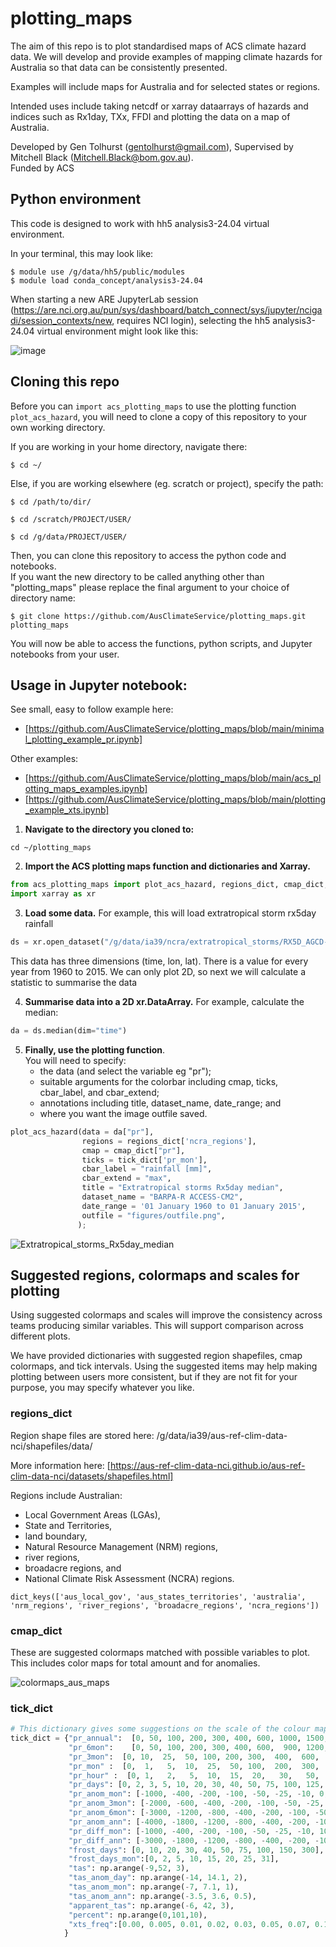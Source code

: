 # plotting_maps
The aim of this repo is to plot standardised maps of ACS climate hazard data. We will develop and provide examples of mapping climate hazards for Australia so that data can be consistently presented.

Examples will include maps for Australia and for selected states or regions. 

Intended uses include taking netcdf or xarray dataarrays of hazards and indices such as Rx1day, TXx, FFDI and plotting the data on a map of Australia. 

Developed by Gen Tolhurst (gentolhurst@gmail.com), Supervised by Mitchell Black (Mitchell.Black@bom.gov.au).\
Funded by ACS

## Python environment
This code is designed to work with hh5 analysis3-24.04 virtual environment.

In your terminal, this may look like:

```
$ module use /g/data/hh5/public/modules
$ module load conda_concept/analysis3-24.04
```

When starting a new ARE JupyterLab session (https://are.nci.org.au/pun/sys/dashboard/batch_connect/sys/jupyter/ncigadi/session_contexts/new, requires NCI login), selecting the hh5 analysis3-24.04 virtual environment might look like this:

![image](https://github.com/AusClimateService/plotting_maps/assets/45543810/6607e78a-8599-4eeb-8cee-4e910e067d5a)

## Cloning this repo
Before you can ```import acs_plotting_maps``` to use the plotting function ```plot_acs_hazard```, you will need to clone a copy of this repository to your own working directory.

If you are working in your home directory, navigate there:
```
$ cd ~/
```

Else, if you are working elsewhere (eg. scratch or project), specify the path:
```
$ cd /path/to/dir/

$ cd /scratch/PROJECT/USER/

$ cd /g/data/PROJECT/USER/
```

Then, you can clone this repository to access the python code and notebooks. \
If you want the new directory to be called anything other than "plotting_maps" please replace the final argument to your choice of directory name:
```
$ git clone https://github.com/AusClimateService/plotting_maps.git plotting_maps
```
You will now be able to access the functions, python scripts, and Jupyter notebooks from your user.

## Usage in Jupyter notebook:

See small, easy to follow example here: 
- [https://github.com/AusClimateService/plotting_maps/blob/main/minimal_plotting_example_pr.ipynb]

Other examples:
- [https://github.com/AusClimateService/plotting_maps/blob/main/acs_plotting_maps_examples.ipynb]
- [https://github.com/AusClimateService/plotting_maps/blob/main/plotting_example_xts.ipynb]

1. **Navigate to the directory you cloned to:**
```
cd ~/plotting_maps
```

2. **Import the ACS plotting maps function and dictionaries and Xarray.** 
```python 
from acs_plotting_maps import plot_acs_hazard, regions_dict, cmap_dict, tick_dict
import xarray as xr
```

3. **Load some data.** For example, this will load extratropical storm rx5day rainfall
```python
ds = xr.open_dataset("/g/data/ia39/ncra/extratropical_storms/RX5D_AGCD-05i_ACCESS-CM2_historical_r4i1p1f1_BOM_BARPA-R_v1-r1_annual.nc")
```
This data has three dimensions (time, lon, lat). There is a value for every year from 1960 to 2015. We can only plot 2D, so next we will calculate a statistic to summarise the data

4. **Summarise data into a 2D xr.DataArray.** For example, calculate the median:
```python
da = ds.median(dim="time")
```

5. **Finally, use the plotting function**.\
You will need to specify:
     * the data (and select the variable eg "pr");
     * suitable arguments for the colorbar including cmap, ticks, cbar_label, and cbar_extend;
     * annotations including title, dataset_name, date_range; and
     * where you want the image outfile saved.
   
```python
plot_acs_hazard(data = da["pr"],
                regions = regions_dict['ncra_regions'],
                cmap = cmap_dict["pr"],
                ticks = tick_dict['pr_mon'],
                cbar_label = "rainfall [mm]",
                cbar_extend = "max",
                title = "Extratropical storms Rx5day median",
                dataset_name = "BARPA-R ACCESS-CM2",
                date_range = '01 January 1960 to 01 January 2015',
                outfile = "figures/outfile.png",
               );
```
![Extratropical_storms_Rx5day_median](https://github.com/AusClimateService/plotting_maps/assets/45543810/b5735647-c886-4d35-b230-aee7c8012a0c)

## Suggested regions, colormaps and scales for plotting
Using suggested colormaps and scales will improve the consistency across teams producing similar variables. This will support comparison across different plots.

We have provided dictionaries with suggested region shapefiles, cmap colormaps, and tick intervals. Using the suggested items may help making plotting between users more consistent, but if they are not fit for your purpose, you may specify whatever you like.

### regions_dict
Region shape files are stored here: /g/data/ia39/aus-ref-clim-data-nci/shapefiles/data/

More information here: [https://aus-ref-clim-data-nci.github.io/aus-ref-clim-data-nci/datasets/shapefiles.html]

Regions include Australian: 
- Local Government Areas (LGAs),
- State and Territories,
- land boundary,
- Natural Resource Management (NRM) regions,
- river regions,
- broadacre regions, and
- National Climate Risk Assessment (NCRA) regions.

```
dict_keys(['aus_local_gov', 'aus_states_territories', 'australia', 'nrm_regions', 'river_regions', 'broadacre_regions', 'ncra_regions'])
```

### cmap_dict
These are suggested colormaps matched with possible variables to plot.  This includes color maps for total amount and for anomalies.

![colormaps_aus_maps](https://github.com/AusClimateService/plotting_maps/blob/main/colormaps_aus_maps.png)


### tick_dict
```python
# This dictionary gives some suggestions on the scale of the colour map to use for some variables. Some scales are taken from climate maps on bom.gov.au/climate
tick_dict = {"pr_annual":  [0, 50, 100, 200, 300, 400, 600, 1000, 1500, 2000, 3000, 6000],
             "pr_6mon":    [0, 50, 100, 200, 300, 400, 600,  900, 1200, 1800, 2400, 6000],
             "pr_3mon":  [0, 10,  25,  50, 100, 200, 300,  400,  600,  800, 1200, 2500],
             "pr_mon" :  [0,  1,   5,  10,  25,  50, 100,  200,  300,  400,  600, 1200],
             "pr_hour" :  [0, 1,   2,   5,  10,  15,  20,   30,   50,   75,  100,  200,],
             "pr_days": [0, 2, 3, 5, 10, 20, 30, 40, 50, 75, 100, 125, 150, 175],
             "pr_anom_mon": [-1000, -400, -200, -100, -50, -25, -10, 0, 10, 25, 50, 100, 200, 400, 1000],
             "pr_anom_3mon": [-2000, -600, -400, -200, -100, -50, -25, 0, 25, 50, 100, 200, 400, 600, 2000],
             "pr_anom_6mon": [-3000, -1200, -800, -400, -200, -100, -50, 0, 50, 100, 200, 400, 800, 1200, 3000],
             "pr_anom_ann": [-4000, -1800, -1200, -800, -400, -200, -100, 0, 100, 200, 400, 800, 1200, 1800, 4000],
             "pr_diff_mon": [-1000, -400, -200, -100, -50, -25, -10, 10, 25, 50, 100, 200, 400, 1000],
             "pr_diff_ann": [-3000, -1800, -1200, -800, -400, -200, -100, 100, 200, 400, 800, 1200, 1800, 3000],
             "frost_days": [0, 10, 20, 30, 40, 50, 75, 100, 150, 300],
             "frost_days_mon":[0, 2, 5, 10, 15, 20, 25, 31],
             "tas": np.arange(-9,52, 3),
             "tas_anom_day": np.arange(-14, 14.1, 2),
             "tas_anom_mon": np.arange(-7, 7.1, 1),
             "tas_anom_ann": np.arange(-3.5, 3.6, 0.5),
             "apparent_tas": np.arange(-6, 42, 3),
             "percent": np.arange(0,101,10),
             "xts_freq":[0.00, 0.005, 0.01, 0.02, 0.03, 0.05, 0.07, 0.10, 0.12, 0.15]
            }
```

